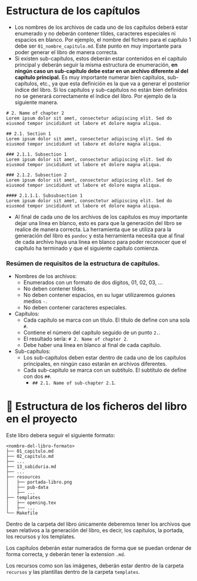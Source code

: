 # Estructura de los capítulos
- Los nombres de los archivos de cada uno de los capítulos deberá estar enumerado y no deberán contener tildes, caracteres especiales ni espacios en blanco. Por ejemplo, el nombre del fichero para el capítulo 1 debe ser `01_nombre_capitulo.md`. Este punto en muy importante para poder generar el libro de manera correcta.
- Si existen sub-capítulos, estos deberán estar contenidos en el capítulo principal y deberán seguir la misma estructura de enumeración, **en ningún caso un sub-capítulo debe estar en un archivo diferente al del capítulo principal.** Es muy importante numerar bien capítulos, sub-capítulos, etc., ya que esta definición es la que va a generar el posterior índice del libro. Si los capítulos y sub-capítulos no están bien definidos no se generará correctamente el índice del libro.  Por ejemplo de la siguiente manera.
```
# 2. Name of chapter 2
Lorem ipsum dolor sit amet, consectetur adipiscing elit. Sed do eiusmod tempor incididunt ut labore et dolore magna aliqua.

## 2.1. Section 1
Lorem ipsum dolor sit amet, consectetur adipiscing elit. Sed do eiusmod tempor incididunt ut labore et dolore magna aliqua.

### 2.1.1. Subsection 1
Lorem ipsum dolor sit amet, consectetur adipiscing elit. Sed do eiusmod tempor incididunt ut labore et dolore magna aliqua.

### 2.1.2. Subsection 2
Lorem ipsum dolor sit amet, consectetur adipiscing elit. Sed do eiusmod tempor incididunt ut labore et dolore magna aliqua.

#### 2.1.1.1. Subsubsection 1
Lorem ipsum dolor sit amet, consectetur adipiscing elit. Sed do eiusmod tempor incididunt ut labore et dolore magna aliqua.
```
- Al final de cada uno de los archivos de los capítulos es muy importante dejar una línea en blanco, esto es para que la 
generación del libro se realice de manera correcta. La herramienta que se utiliza para la generación del libro es `pandoc` 
y esta herramienta necesita que al final de cada archivo haya una línea en blanco para poder reconocer que el capítulo ha 
terminado y que el siguiente capítulo comienza.
### Resúmen de requisitos de la estructura de capítulos.
- Nombres de los archivos:
  - Enumerados con un formato de dos dígitos, 01, 02, 03, ...
  - No deben contener tíldes.
  - No deben contener espacios, en su lugar utilizaremos guiones medios `-`.
  - No deben contener caracteres especiales.
- Capítulos:
  - Cada capítulo se marca con un título. El título de define con una sola `#`.
  - Contiene el número del capítulo seguido de un punto `2.`.
  - El resultado sería: `# 2. Name of chapter 2`.
  - Debe haber una línea en blanco al final de cada capítulo.
- Sub-capítulos:
  - Los sub-capítulos deben estar dentro de cada uno de los capítulos principales, en ningún caso estarán en archivos diferentes.
  - Cada sub-capítulo se marca con un subtítulo. El subtítulo de defíne con dos `##`.
    - `## 2.1. Name of sub-chapter 2.1`.

# 📁 Estructura de los ficheros del libro en el proyecto
Este libro debera seguir el siguiente formato:

```
<nombre-del-libro-formato>
├── 01_capitulo.md
├── 02_capitulo.md
├── ...
├── 13_sabiduria.md
├── ...
├── resources
│   ├── portada-libro.png
│   ├── pub-data
│   ├── ...
├── templates
│   ├── opening.tex
│   ├── ...
└── Makefile
```

Dentro de la carpeta del libro únicamente deberemos tener los archivos que sean relativos a la generación del libro, es decir, los capítulos, la portada, los recursos y los templates.

Los capítulos deberán estar numerados de forma que se puedan ordenar de forma correcta, y deberán tener la extension `.md`.

Los recursos como son las imágenes, deberán estar dentro de la carpeta `recursos` y las plantillas dentro de la carpeta `templates`.

